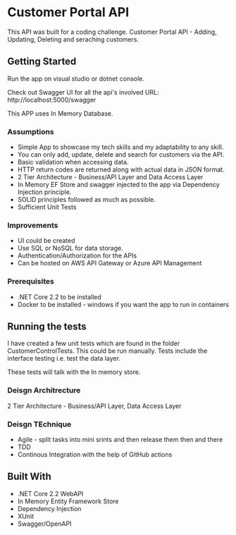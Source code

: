 # Customer Portal API

This API was built for a coding challenge. Customer Portal API - Adding, Updating, Deleting and seraching customers.

## Getting Started

Run the app on visual studio or dotnet console.

Check out Swagger UI for all the api's involved
URL: http://localhost:5000/swagger

This APP uses In Memory Database.

### Assumptions

* Simple App to showcase my tech skills and my adaptability to any skill.
* You can only add, update, delete and search for customers via the API.
* Basic validation when accessing data.
* HTTP return codes are returned along with actual data in JSON format.
* 2 Tier Architecture - Business/API Layer and Data Access Layer
* In Memory EF Store and swagger injected to the app via Dependency Injection principle.
* SOLID principles followed as much as possible.
* Sufficient Unit Tests

### Improvements

* UI could be created
* Use SQL or NoSQL for data storage.
* Authentication/Authorization for the APIs
* Can be hosted on AWS API Gateway or Azure API Management

### Prerequisites

* .NET Core 2.2 to be installed
* Docker to be installed - windows if you want the app to run in containers

## Running the tests

I have created a few unit tests which are found in the folder CustomerControlTests. This could be run manually. Tests include the interface testing i.e. test the data layer. 

These tests will talk with the In memory store.


### Deisgn Architrecture

2 Tier Architecture - Business/API Layer, Data Access Layer

### Deisgn TEchnique

* Agile - split tasks into mini srints and then release them then and there
* TDD
* Continous Integration with the help of GitHub actions

## Built With

* .NET Core 2.2 WebAPI
* In Memory Entity Framework Store
* Dependency Injection
* XUnit
* Swagger/OpenAPI
